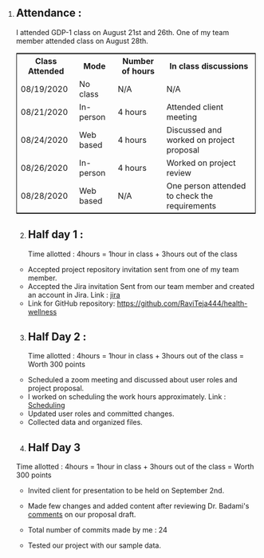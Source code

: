 1. ## Attendance :
    I attended GDP-1 class on August 21st and 26th. One of my team member attended class on August 28th. 
    
    <table style="width:100%;border: 1px solid black;">
<tr>
<th>Class Attended</th>	
<th>Mode </th> 
<th>Number of hours</th>
<th>In class discussions </th>
</tr>
<tr>
<td>08/19/2020</td>
<td>No class</td> 
<td>N/A</td>
<td>N/A</td>
</tr>
<tr>
<td>08/21/2020</td>
<td>In-person</td>
<td> 4 hours</td>  
<td>Attended client meeting</td> 
</tr>
<tr>
<td>08/24/2020</td>
<td>Web based</td>
<td> 4 hours</td>
<td>Discussed and worked on project proposal</td>
</tr>
<tr>
<td>08/26/2020</td>
<td>In-person</td>
<td> 4 hours</td>
<td>Worked on project review</td>
</tr>
<tr>
<td>08/28/2020</td>
<td>Web based</td>
<td>N/A</td>
<td>One person attended to check the requirements</td>
</tr>
</table>

2. ## Half day 1 :
   
    Time allotted : 4hours = 1hour in class + 3hours out of the class 

- Accepted project repository invitation sent from one of my team member. 
- Accepted the Jira invitation Sent from our team member and created an account in Jira. Link : [jira](https://health-wellness.atlassian.net/secure/RapidBoard.jspa?rapidView=1&view=planning.nodetail&selectedIssue=HEAL-3&issueLimit=100 )
- Link for GitHub repository: 
https://github.com/RaviTeja444/health-wellness

   
3. ## Half Day 2 :

    Time allotted : 4hours = 1hour in class + 3hours out of the class = Worth 300 points  

- Scheduled a zoom meeting and discussed about user roles and project proposal.
- I worked on scheduling the work hours approximately. 
Link : [Scheduling](https://github.com/RaviTeja444/health-wellness/blob/master/ScheduleApproximation.xlsx) 
- Updated user roles and committed changes.
- Collected data and organized files.


4. ## Half Day 3

Time allotted : 4hours = 1hour in class + 3hours out of the class = Worth 300 points

- Invited client for presentation to be held on September 2nd.   

- Made few changes and added content after reviewing Dr. Badami's [comments](https://nwmissouri.instructure.com/courses/32360/assignments/415542/submissions/31025) on our proposal draft. 

- Total number of commits made by me : 24
- Tested our project with our sample data.






    

